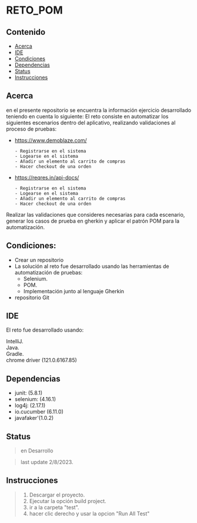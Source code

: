 # RETO_POM

## Contenido

- [Acerca](#acerca)
- [IDE](#ide)
- [Condiciones](#condiciones)
- [Dependencias](#dependencias)
- [Status](#status)
- [Instrucciones](#instrucciones)


## Acerca

en el presente repositorio se encuentra la información ejercicio desarrollado teniendo
en cuenta lo siguiente:
El reto consiste en automatizar los siguientes escenarios dentro del aplicativo,
realizando validaciones al proceso de pruebas:

- https://www.demoblaze.com/

      - Registrarse en el sistema
      - Logearse en el sistema 
      - Añadir un elemento al carrito de compras 
      - Hacer checkout de una orden

- https://reqres.in/api-docs/

      - Registrarse en el sistema
      - Logearse en el sistema 
      - Añadir un elemento al carrito de compras 
      - Hacer checkout de una orden

Realizar las validaciones que consideres necesarias para cada escenario, generar los
casos de prueba en gherkin y aplicar el patrón POM para la automatización.

## Condiciones:

- Crear un repositorio 
- La solución al reto fue  desarrollado  usando las herramientas de automatización de pruebas:
  - Selenium. 
  - POM.
  - Implementación junto al lenguaje Gherkin
- repositorio Git

## IDE

El reto fue desarrollado usando:

IntelliJ.  
Java.  
Gradle.  
chrome driver (121.0.6167.85)

## Dependencias

- junit: (5.8.1)
- selenium: (4.16.1)
- log4j: (2.17.1)
- io.cucumber (6.11.0)
- javafaker'(1.0.2)


## Status

> en Desarrollo

> last update 2/8/2023.

## Instrucciones

> 1. Descargar el proyecto.  
> 2. Ejecutar la opción build project.  
> 3. ir a la carpeta "test".  
> 4. hacer clic derecho y usar la opcion "Run All Test"
